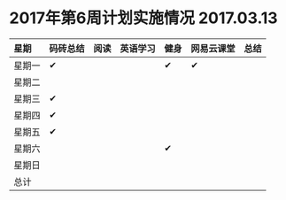 # 2017年第6周计划实施情况  2017.03.13

 星期|码砖总结|阅读|英语学习|健身|网易云课堂|总结
:-----------|:------------|:--------|:---------|:---------|:---------|:---------
星期一|✔| | |✔|✔| |
星期二| | | | | | |
星期三|✔| | | | | |
星期四|✔| | | | | |
星期五|✔| | | | | |
星期六| | | |✔| | |
星期日| | | | | | |
总计| | | | | | |